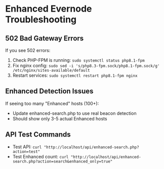 # Enhanced Evernode Troubleshooting

## 502 Bad Gateway Errors
If you see 502 errors:
1. Check PHP-FPM is running: `sudo systemctl status php8.1-fpm`
2. Fix nginx config: `sudo sed -i 's/php8.3-fpm.sock/php8.1-fpm.sock/g' /etc/nginx/sites-available/default`
3. Restart services: `sudo systemctl restart php8.1-fpm nginx`

## Enhanced Detection Issues
If seeing too many "Enhanced" hosts (100+):
- Update enhanced-search.php to use real beacon detection
- Should show only 3-5 actual Enhanced hosts

## API Test Commands
- Test API: `curl "http://localhost/api/enhanced-search.php?action=test"`
- Test Enhanced count: `curl "http://localhost/api/enhanced-search.php?action=search&enhanced_only=true"`
